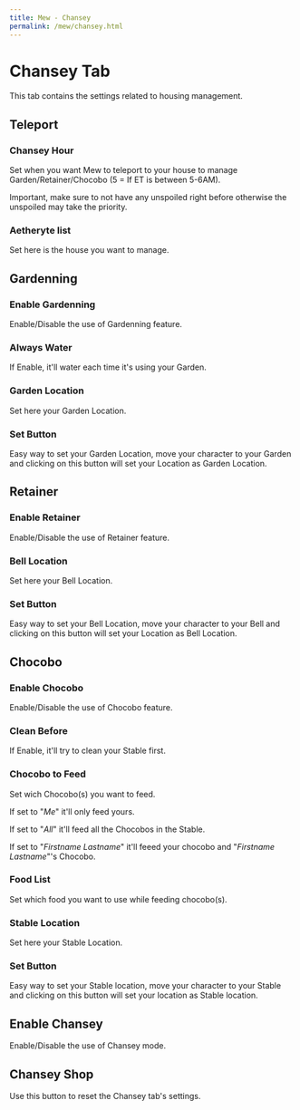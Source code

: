 ```yaml
---
title: Mew - Chansey
permalink: /mew/chansey.html
---
```


# Chansey Tab
This tab contains the settings related to housing management.

## Teleport
### Chansey Hour
Set when you want Mew to teleport to your house to manage Garden/Retainer/Chocobo (5 = If ET is between 5-6AM).

Important, make sure to not have any unspoiled right before otherwise the unspoiled may take the priority.
			
### Aetheryte list
Set here is the house you want to manage.
	
## Gardenning
### Enable Gardenning
Enable/Disable the use of Gardenning feature.
	
### Always Water
If Enable, it'll water each time it's using your Garden.
	
### Garden Location
Set here your Garden Location.
	
### Set Button
Easy way to set your Garden Location, move your character to your Garden and clicking on this button will set your Location as Garden Location.
	
## Retainer
### Enable Retainer
Enable/Disable the use of Retainer feature.
	
### Bell Location
Set here your Bell Location.
	
### Set Button
Easy way to set your Bell Location, move your character to your Bell and clicking on this button will set your Location as Bell Location.
	
## Chocobo
### Enable Chocobo
Enable/Disable the use of Chocobo feature.
	
### Clean Before
If Enable, it'll try to clean your Stable first.
	
### Chocobo to Feed
Set wich Chocobo(s) you want to feed.

If set to "*Me*" it'll only feed yours.

If set to "*All*" it'll feed all the Chocobos in the Stable.

If set to "*Firstname Lastname*" it'll feeed your chocobo and "*Firstname Lastname*"'s Chocobo.
	
### Food List
Set which food you want to use while feeding chocobo(s).
	
### Stable Location
Set here your Stable Location.
	
### Set Button
Easy way to set your Stable location, move your character to your Stable and clicking on this button will set your location as Stable location.
		
## Enable Chansey
Enable/Disable the use of Chansey mode.
	
## Chansey Shop
Use this button to reset the Chansey tab's settings.
